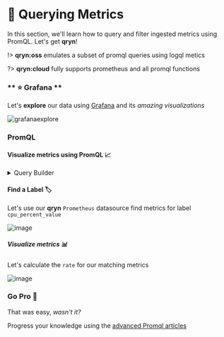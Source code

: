 # 🔎 Querying Metrics

In this section, we'll learn how to query and filter ingested metrics using PromQL. Let's get __qryn__!

!> **qryn:oss** emulates a subset of promql queries using logql metics

?> **qryn:cloud** fully supports prometheus and all promql functions

<!-- tabs:start -->
### ** ⭐ Grafana **
<a id=grafana></a>

Let's **explore** our data using [Grafana](guide/datasources.md) and its _amazing visualizations_

![grafanaexplore](https://user-images.githubusercontent.com/1423657/184538094-13c11500-24ef-4468-9f33-dc9d564238e3.gif)

### PromQL <!-- {docsify-ignore-all} -->
#### Visualize metrics using PromQL 📈

<details>
  <summary>Query Builder</summary>
  <br>
  Use the Grafana <a href="https://grafana.com/blog/2022/07/18/new-in-grafana-9-the-prometheus-query-builder-makes-writing-promql-queries-easier/" target="_blank">Prometheus query builder</a> available in Grafana 9.x to browse qryn metrics
  <br>
  <img src="https://user-images.githubusercontent.com/1423657/187435182-8d739f3d-53b0-4561-8ca6-86c6736411b2.png">
  <br>
</details>

#### Find a Label 🏷️

Let's use our **qryn** `Prometheus` datasource find metrics for label `cpu_percent_value`

![image](https://user-images.githubusercontent.com/1423657/185901793-37529481-5201-474f-b01e-b30386a8ef89.png)

##### Visualize metrics 📊

Let's calculate the `rate` for our matching metrics 

![image](https://user-images.githubusercontent.com/1423657/185901314-b94082cf-b2ea-4fc2-93df-5d11e9fe055c.png)

### Go Pro 🥊

That was easy, _wasn't it?_

Progress your knowledge using the [advanced Promql articles]([guide/logql.md](https://qryn.metrico.in/#/examples))

<!-- tabs:end -->
